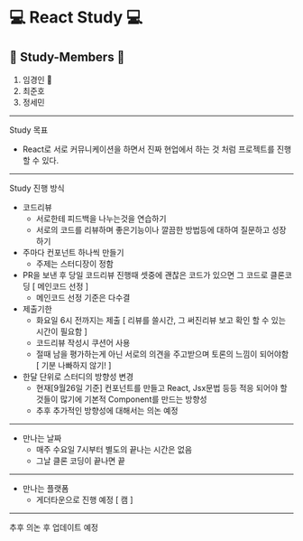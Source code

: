 # 💻 React Study 💻
## 🐣 Study-Members 🐣
1. 임경인 👑
2. 최준호
3. 정세민
- - -
Study 목표
* React로 서로 커뮤니케이션을 하면서 진짜 현업에서 하는 것 처럼 프로젝트를 진행 할 수 있다.
- - -
Study 진행 방식
* 코드리뷰
  * 서로한테 피드백을 나누는것을 연습하기
  * 서로의 코드를 리뷰하며 좋은기능이나 깔끔한 방법등에 대하여 질문하고 성장하기
* 주마다 컨포넌트 하나씩 만들기
  * 주제는 스터디장이 정함
* PR을 보낸 후 당일 코드리뷰 진행때 셋중에 괜찮은 코드가 있으면 그 코드로 클론코딩 [ 메인코드 선정 ]
  * 메인코드 선정 기준은 다수결
* 제출기한
  * 화요일 6시 전까지는 제출 [ 리뷰를 쓸시간, 그 써진리뷰 보고 확인 할 수 있는 시간이 필요함 ]
  * 코드리뷰 작성시 쿠션어 사용
  * 절때 남을 평가하는게 아닌 서로의 의견을 주고받으며 토론의 느낌이 되어야함 [ 기분 나빠하지 않기! ]
* 한달 단위로 스터디의 방향성 변경
  * 현재[9월26일 기준] 컨포넌트를 만들고 React, Jsx문법 등등 적응 되어야 할것들이 많기에 기본적 Component를 만드는 방향성
  * 추후 추가적인 방향성에 대해서는 의논 예정
- - -
* 만나는 날짜
  * 매주 수요일 7시부터 별도의 끝나는 시간은 없음
  * 그날 클론 코딩이 끝나면 끝
- - -
* 만나는 플랫폼
  * 게더타운으로 진행 예정 [ 캠 ]
- - -
추후 의논 후 업데이트 예정
